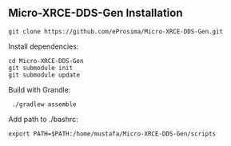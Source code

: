 ## Micro-XRCE-DDS-Gen Installation 


```
git clone https://github.com/eProsima/Micro-XRCE-DDS-Gen.git
```

Install dependencies:
```
cd Micro-XRCE-DDS-Gen
git submodule init
git submodule update
```

Build with Grandle:
```
 ./gradlew assemble
```

Add path to ./bashrc:
```
export PATH=$PATH:/home/mustafa/Micro-XRCE-DDS-Gen/scripts
```

